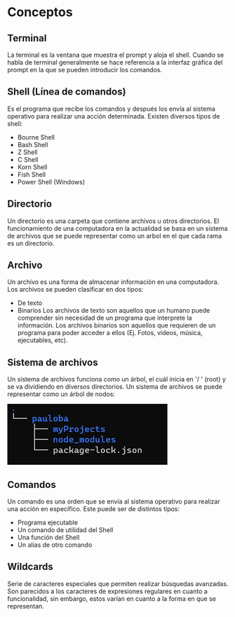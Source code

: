 # Conceptos

## Terminal
La terminal es la ventana que muestra el prompt y aloja el shell. Cuando se habla de terminal generalmente se hace referencia a la interfaz gráfica del prompt en la que se pueden introducir los comandos.

## Shell (Línea de comandos)
Es el programa que recibe los comandos y después los envía al sistema operativo para realizar una acción determinada. Existen diversos tipos de shell:
- Bourne Shell
- Bash Shell
- Z Shell
- C Shell
- Korn Shell
- Fish Shell
- Power Shell (Windows)

## Directorio
Un directorio es una carpeta que contiene archivos u otros directorios. El funcionamiento de una computadora en la actualidad se basa en un sistema de archivos que se puede representar como un arbol en el que cada rama es un directorio.

## Archivo
Un archivo es una forma de almacenar información en una computadora. Los archivos se pueden clasificar en dos tipos:
- De texto
- Binarios
Los archivos de texto son aquellos que un humano puede comprender sin necesidad de un programa que interprete la información. Los archivos binarios son aquellos que requieren de un programa para poder acceder a ellos (Ej. Fotos, videos, música, ejecutables, etc).

## Sistema de archivos
Un sistema de archivos funciona como un árbol, el cuál inicia en '\/ ' (root) y se va dividiendo en diversos directorios. Un sistema de archivos se puede representar como un árbol de nodos:

![Árbol del directorio](../../img/dirtree.png)

## Comandos
Un comando es una orden que se envía al sistema operativo para realizar una acción en específico. Este puede ser de distintos tipos:
- Programa ejecutable
- Un comando de utilidad del Shell
- Una función del Shell
- Un alias de otro comando

## Wildcards
Serie de caracteres especiales que permiten realizar búsquedas avanzadas. Son parecidos a los caracteres de expresiones regulares en cuanto a funcionalidad, sin embargo, estos varían en cuanto a la forma en que se representan.